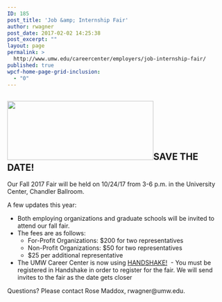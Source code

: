 ```yaml
---
ID: 185
post_title: 'Job &amp; Internship Fair'
author: rwagner
post_date: 2017-02-02 14:25:38
post_excerpt: ""
layout: page
permalink: >
  http://www.umw.edu/careercenter/employers/job-internship-fair/
published: true
wpcf-home-page-grid-inclusion:
  - "0"
---
```

<h2><img class="alignright wp-image-59 " src="http://www.umw.edu/careercenter/wp-content/uploads/sites/41/2016/08/CareerCenterHome-300x121.jpg" width="337" height="136" />SAVE THE DATE!</h2>
Our Fall 2017 Fair will be held on 10/24/17 from 3-6 p.m. in the University Center, Chandler Ballroom.

A few updates this year:
<ul>
 	<li>Both employing organizations and graduate schools will be invited to attend our fall fair.</li>
 	<li>The fees are as follows:
<ul>
 	<li>For-Profit Organizations: $200 for two representatives</li>
 	<li>Non-Profit Organizations: $50 for two representatives</li>
 	<li>$25 per additional representative</li>
</ul>
</li>
 	<li>The UMW Career Center is now using <a href="http://www.umw.edu/careercenter/handshake/">HANDSHAKE!</a>  - You must be registered in Handshake in order to register for the fair. We will send invites to the fair as the date gets closer</li>
</ul>
Questions? Please contact Rose Maddox, rwagner@umw.edu.

&nbsp;